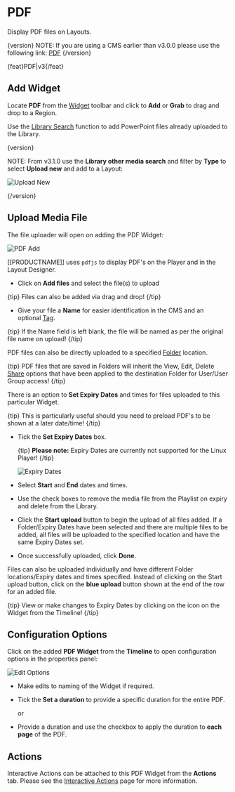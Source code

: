 <!--toc=widgets-->

# PDF

Display PDF files on Layouts.

{version}
NOTE: If you are using a CMS earlier than v3.0.0 please use the following link: [PDF](media_module_pdf_2.html)
{/version}

{feat}PDF|v3{/feat}

## Add Widget

Locate **PDF** from the [Widget](layouts_widgets.html) toolbar and click to **Add** or **Grab** to drag and drop to a Region.


Use the [Library Search](layouts_library_search.html) function to add PowerPoint files already uploaded to the Library.

{version}

NOTE: From v3.1.0 use the **Library other media search** and filter by **Type** to select **Upload new** and add to a Layout:

![Upload New](img/v3.1_media_pdf_uploadnew.png)



{/version}

## Upload Media File

The file uploader will open on adding the PDF Widget:

![PDF Add](img/v3_media_pdf_upload.png)

[[PRODUCTNAME]] uses `pdfjs` to display PDF's on the Player and in the Layout Designer.

- Click on **Add files** and select the file(s) to upload

{tip}
Files can also be added via drag and drop!
{/tip}

- Give your file a **Name** for easier identification in the CMS and an optional [Tag](tour_tags.html).

{tip}
If the Name field is left blank, the file will be named as per the original file name on upload!
{/tip}

PDF files can also be directly uploaded to a specified [Folder](tour_folders.html) location.

{tip}
PDF files that are saved in Folders will inherit the View, Edit, Delete [Share](users_features_and_sharing.html) options that have been applied to the destination Folder for User/User Group access!
{/tip}

There is an option to **Set Expiry Dates** and times for files uploaded to this particular Widget.

{tip}
This is particularly useful should you need to preload PDF's to be shown at a later date/time!
{/tip}

- Tick the **Set Expiry Dates** box.

  {tip}
  **Please note:** Expiry Dates are currently not supported for the Linux Player!
  {/tip}

  ![Expiry Dates](img/v3_media_pdf_expiry_dates.png)

- Select **Start** and **End** dates and times.
- Use the check boxes to remove the media file from the Playlist on expiry and delete from the Library.


- Click the **Start upload** button to begin the upload of all files added. If a Folder/Expiry Dates have been selected and there are multiple files to be added, all files will be uploaded to the specified location and have the same Expiry Dates set.
- Once successfully uploaded, click **Done**.

Files can also be uploaded individually and have different Folder locations/Expiry dates and times specified.
Instead of clicking on the Start upload button, click on the **blue upload** button shown at the end of the row for an added file. 

{tip}
View or make changes to Expiry Dates by clicking on the icon on the Widget from the Timeline!
{/tip}

## Configuration Options

Click on the added **PDF  Widget** from the **Timeline** to open configuration options in the properties panel:

![Edit Options](img/v3.1_media_pdf_edit_options.png)

- Make edits to naming of the Widget if required.

- Tick the **Set a duration** to provide a specific duration for the entire PDF.

  or

- Provide a duration and use the checkbox to apply the duration to **each page** of the PDF.

## Actions

Interactive Actions can be attached to this PDF Widget from the **Actions** tab. Please see the [Interactive Actions](layouts_interactive_actions.html) page for more information.